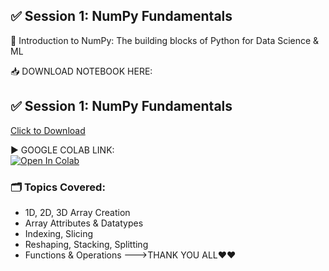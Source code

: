 ## ✅ Session 1: NumPy Fundamentals

📘 Introduction to NumPy: The building blocks of Python for Data Science & ML

📥 DOWNLOAD NOTEBOOK HERE:    
## ✅ Session 1: NumPy Fundamentals
[Click to Download](https://raw.githubusercontent.com/santhoshkumar122334455/python-basic-to-advance/main/07_Data_Science_Libraries/Session1_NumPy_Fundamentals.ipynb)






▶️ GOOGLE COLAB LINK:  
[![Open In Colab](https://colab.research.google.com/assets/colab-badge.svg)](https://colab.research.google.com/github/santhoshkumar122334455/python-_basic_-to-_advance/blob/main/07_Data_Science_Libraries/numpyfundamentals%20(1).ipynb)

### 🗂️ Topics Covered:
- 1D, 2D, 3D Array Creation
- Array Attributes & Datatypes
- Indexing, Slicing
- Reshaping, Stacking, Splitting
- Functions & Operations
--->THANK YOU ALL❤❤
